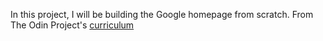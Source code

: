 In this project, I will be building the Google homepage from scratch. From The Odin Project's [curriculum](http://www.theodinproject.com/courses/web-development-101/lessons/html-css)
